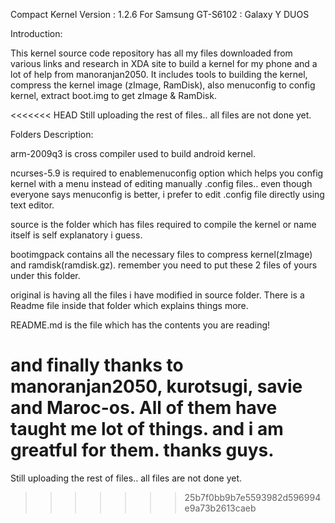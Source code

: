 Compact Kernel Version : 1.2.6
For Samsung GT-S6102 : Galaxy Y DUOS

Introduction:

This kernel source code repository has all my files downloaded from various links and research in XDA site to build a kernel for my phone and a lot of help from manoranjan2050. It includes tools to building the kernel, compress the kernel image (zImage, RamDisk), also menuconfig to config kernel, extract boot.img to get zImage & RamDisk.

<<<<<<< HEAD
Still uploading the rest of files.. all files are not done yet. 

Folders Description:

arm-2009q3 is cross compiler used to build android kernel.

ncurses-5.9 is required to enablemenuconfig option which helps you config kernel with a menu instead of editing manually .config files.. even though everyone says menuconfig is better, i prefer to edit .config file directly using text editor.

source is the folder which has files required to compile the kernel or name itself is self explanatory i guess.

bootimgpack contains all the necessary files to compress kernel(zImage) and ramdisk(ramdisk.gz). remember you need to put these 2 files of yours under this folder.

original is having all the files i have modified in source folder. There is a Readme file inside that folder which explains things more.

README.md is the file which has the contents you are reading!

and finally thanks to manoranjan2050, kurotsugi, savie and Maroc-os. All of them have taught me lot of things. and i am greatful for them. thanks guys.
=======
Still uploading the rest of files.. all files are not done yet. 
>>>>>>> 25b7f0bb9b7e5593982d596994e9a73b2613caeb
